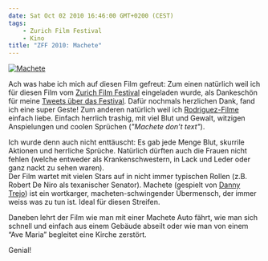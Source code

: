 ```yaml
---
date: Sat Oct 02 2010 16:46:00 GMT+0200 (CEST)
tags:
    - Zurich Film Festival
    - Kino
title: "ZFF 2010: Machete"
---
```



[![Machete](http://media.tumblr.com/tumblr_l9novndScU1qa2z4q.jpg "Machete")](http://www.zurichfilmfestival.org/de/programm-2010/filme/1194/machete/)

Ach was habe ich mich auf diesen Film gefreut: Zum einen natürlich weil
ich für diesen Film vom [Zurich Film
Festival](http://www.zurichfilmfestival.org) eingeladen wurde, als
Dankeschön für meine [Tweets über das
Festival](http://search.twitter.com/search?q=%23zff2010). Dafür nochmals
herzlichen Dank, fand ich eine super Geste! Zum anderen natürlich weil
ich
[Rodriguez-Filme](http://de.wikipedia.org/wiki/Robert_Rodriguez#Filmografie)
einfach liebe. Einfach herrlich trashig, mit viel Blut und Gewalt,
witzigen Anspielungen und coolen Sprüchen (*"Machete don’t text"*).

Ich wurde denn auch nicht enttäuscht: Es gab jede Menge Blut, skurrile
Aktionen und herrliche Sprüche. Natürlich dürften auch die Frauen nicht
fehlen (welche entweder als Krankenschwestern, in Lack und Leder oder
ganz nackt zu sehen waren).\
 Der Film wartet mit vielen Stars auf in nicht immer typischen Rollen
(z.B. Robert De Niro als texanischer Senator). Machete (gespielt von
[Danny Trejo](http://www.imdb.com/name/nm0001803/)) ist ein wortkarger,
macheten-schwingender Übermensch, der immer weiss was zu tun ist. Ideal
für diesen Streifen.

Daneben lehrt der Film wie man mit einer Machete Auto fährt, wie man
sich schnell und einfach aus einem Gebäude abseilt oder wie man von
einem “Ave Maria” begleitet eine Kirche zerstört.

Genial!


